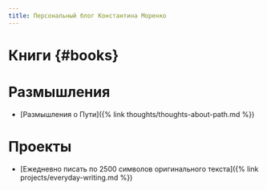 ```yaml
---
title: Персональный блог Константина Моренко
---
```


# Книги {#books}

# Размышления

- [Размышления о Пути]({% link thoughts/thoughts-about-path.md %})

# Проекты

- [Ежедневно писать по 2500 символов оригинального текста]({% link projects/everyday-writing.md %})
